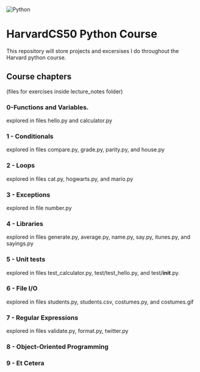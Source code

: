 ![Python](https://img.shields.io/badge/Python-FFD43B?style=for-the-badge&logo=python&logoColor=blue)
# HarvardCS50 Python Course 
This repository will store projects and excersises I do throughout the Harvard python course. 
## Course chapters 
(files for exercises inside lecture_notes folder)
### 0-Functions and Variables.
explored in files hello.py and calculator.py
### 1 - Conditionals
explored in files compare.py, grade.py, parity.py, and house.py
### 2 - Loops
explored in files cat.py, hogwarts.py, and mario.py
### 3 - Exceptions 
explored in file number.py
### 4 - Libraries 
explored in files generate.py, average.py, name.py, say.py, itunes.py, and sayings.py
### 5 - Unit tests
explored in files test_calculator.py, test/test_hello.py, and test/__init__.py.
### 6 - File I/O
explored in files students.py, students.csv, costumes.py, and costumes.gif
### 7 - Regular Expressions
explored in files validate.py, format.py, twitter.py

### 8 - Object-Oriented Programming

### 9 - Et Cetera 
